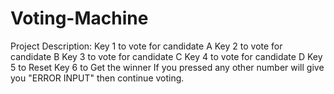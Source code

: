 # Voting-Machine

Project Description:
Key 1 to vote for candidate A
Key 2 to vote for candidate B
Key 3 to vote for candidate C
Key 4 to vote for candidate D
Key 5 to Reset
Key 6 to Get the winner
If you pressed any other number will give you "ERROR INPUT" then continue voting. 
